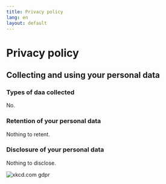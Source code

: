 ```yaml
---
title: Privacy policy
lang: en
layout: default
---
```


# Privacy policy

## Collecting and using your personal data

### Types of daa collected
No.

### Retention of your personal data
Nothing to retent.

### Disclosure of your personal data
Nothing to disclose.

![xkcd.com gdpr](/media/gdpr.png)

